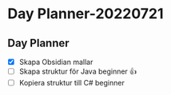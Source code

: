 # Day Planner-20220721
## Day Planner
- [x] Skapa Obsidian mallar
- [ ] Skapa struktur för Java beginner 👍
- [ ] Kopiera struktur till C# beginner